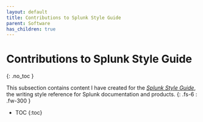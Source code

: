 ```yaml
---
layout: default
title: Contributions to Splunk Style Guide
parent: Software
has_children: true
---
```


# Contributions to Splunk Style Guide
{: .no_toc }

This subsection contains content I have created for the [_Splunk Style Guide_](https://docs.splunk.com/Documentation/StyleGuide/current/StyleGuide/Howtouse), the writing style reference for Splunk documentation and products.
{: .fs-6 : .fw-300 }

- TOC
{:toc}
